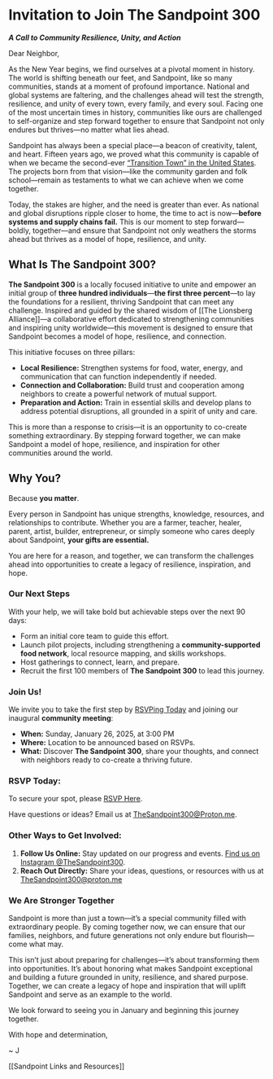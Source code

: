 # Invitation to Join The Sandpoint 300
***A Call to Community Resilience, Unity, and Action***

Dear Neighbor, 

As the New Year begins, we find ourselves at a pivotal moment in history. The world is shifting beneath our feet, and Sandpoint, like so many communities, stands at a moment of profound importance. National and global systems are faltering, and the challenges ahead will test the strength, resilience, and unity of every town, every family, and every soul. Facing one of the most uncertain times in history, communities like ours are challenged to self-organize and step forward together to ensure that Sandpoint not only endures but thrives—no matter what lies ahead. 

Sandpoint has always been a special place—a beacon of creativity, talent, and heart. Fifteen years ago, we proved what this community is capable of when we became the second-ever [“Transition Town” in the United States](https://sandpointonline.com/sandpointmag/sms09/transition_initiative.html). The projects born from that vision—like the community garden and folk school—remain as testaments to what we can achieve when we come together.

Today, the stakes are higher, and the need is greater than ever. As national and global disruptions ripple closer to home, the time to act is now—**before systems and supply chains fail.** This is our moment to step forward—boldly, together—and ensure that Sandpoint not only weathers the storms ahead but thrives as a model of hope, resilience, and unity.

## **What Is The Sandpoint 300?**

**The Sandpoint 300** is a locally focused initiative to unite and empower an initial group of **three hundred individuals**—**the first three percent**—to lay the foundations for a resilient, thriving Sandpoint that can meet any challenge. Inspired and guided by the shared wisdom of [[The Lionsberg Alliance]]—a collaborative effort dedicated to strengthening communities and inspiring unity worldwide—this movement is designed to ensure that Sandpoint becomes a model of hope, resilience, and connection.

This initiative focuses on three pillars:

- **Local Resilience:** Strengthen systems for food, water, energy, and communication that can function independently if needed.
- **Connection and Collaboration:** Build trust and cooperation among neighbors to create a powerful network of mutual support.
- **Preparation and Action:** Train in essential skills and develop plans to address potential disruptions, all grounded in a spirit of unity and care.

This is more than a response to crisis—it is an opportunity to co-create something extraordinary. By stepping forward together, we can make Sandpoint a model of hope, resilience, and inspiration for other communities around the world.

## **Why You?**

Because **you matter**.

Every person in Sandpoint has unique strengths, knowledge, resources, and relationships to contribute. Whether you are a farmer, teacher, healer, parent, artist, builder, entrepreneur, or simply someone who cares deeply about Sandpoint, **your gifts are essential.**

You are here for a reason, and together, we can transform the challenges ahead into opportunities to create a legacy of resilience, inspiration, and hope.

### **Our Next Steps**

With your help, we will take bold but achievable steps over the next 90 days:

- Form an initial core team to guide this effort.
- Launch pilot projects, including strengthening a **community-supported food network**, local resource mapping, and skills workshops. 
- Host gatherings to connect, learn, and prepare.
- Recruit the first 100 members of **The Sandpoint 300** to lead this journey.

### **Join Us!**

We invite you to take the first step by [RSVPing Today](https://docs.google.com/forms/d/e/1FAIpQLScTjjY0HdVXpnXEhN1uxFDXFCCbd4UUZR2nAnklKfFKoYfrcw/viewform?usp=dialog) and joining our inaugural **community meeting**:

- **When:** Sunday, January 26, 2025, at 3:00 PM
- **Where:** Location to be announced based on RSVPs.
- **What:** Discover **The Sandpoint 300**, share your thoughts, and connect with neighbors ready to co-create a thriving future.

### **RSVP Today:**

To secure your spot, please [RSVP Here](https://docs.google.com/forms/d/e/1FAIpQLScTjjY0HdVXpnXEhN1uxFDXFCCbd4UUZR2nAnklKfFKoYfrcw/viewform?usp=dialog).

Have questions or ideas? Email us at TheSandpoint300@Proton.me.

### **Other Ways to Get Involved:**

1. **Follow Us Online:** Stay updated on our progress and events. [Find us on Instagram @TheSandpoint300](https://www.instagram.com/thesandpoint300?igsh=MTk2YXhrOWRuemN4dg%3D%3D&utm_source=qr).   
2. **Reach Out Directly:** Share your ideas, questions, or resources with us at TheSandpoint300@proton.me  

### **We Are Stronger Together**

Sandpoint is more than just a town—it’s a special community filled with extraordinary people. By coming together now, we can ensure that our families, neighbors, and future generations not only endure but flourish—come what may. 

This isn’t just about preparing for challenges—it’s about transforming them into opportunities. It’s about honoring what makes Sandpoint exceptional and building a future grounded in unity, resilience, and shared purpose. Together, we can create a legacy of hope and inspiration that will uplift Sandpoint and serve as an example to the world.

We look forward to seeing you in January and beginning this journey together.

With hope and determination,

~ J

[[Sandpoint Links and Resources]]  

